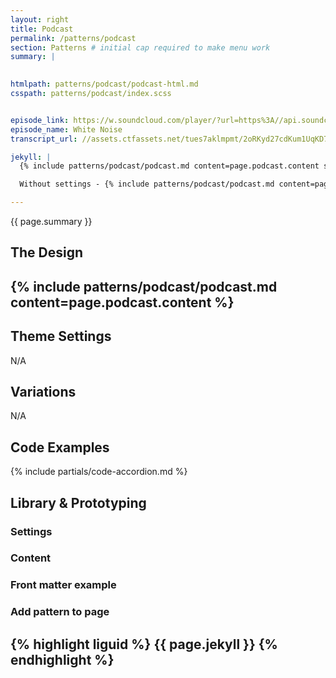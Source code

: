 ```yaml
---
layout: right
title: Podcast
permalink: /patterns/podcast
section: Patterns # initial cap required to make menu work
summary: |
  

htmlpath: patterns/podcast/podcast-html.md
csspath: patterns/podcast/index.scss


episode_link: https://w.soundcloud.com/player/?url=https%3A//api.soundcloud.com/tracks/172595677&color=%23ff5500&auto_play=false&hide_related=false&show_comments=true&show_user=true&show_reposts=false&show_teaser=true&visual=true
episode_name: White Noise
transcript_url: //assets.ctfassets.net/tues7aklmpmt/2oRKyd27cdKum1UqKD7WWO/1919186a7766e7e69aeeeafb23381c40/a-pdf-placeholder.pdf

jekyll: |
  {% include patterns/podcast/podcast.md content=page.podcast.content settings=page.podcast.settings %}

  Without settings - {% include patterns/podcast/podcast.md content=page.podcast.content %}

---
```

{{ page.summary }}

## The Design
{% include patterns/podcast/podcast.md content=page.podcast.content %}
---

## Theme Settings
N/A

## Variations
N/A

## Code Examples
{% include partials/code-accordion.md %}

## Library & Prototyping


### Settings


### Content


### Front matter example


### Add pattern to page
{% highlight liguid %}
  {{ page.jekyll }}
{% endhighlight %}
---
